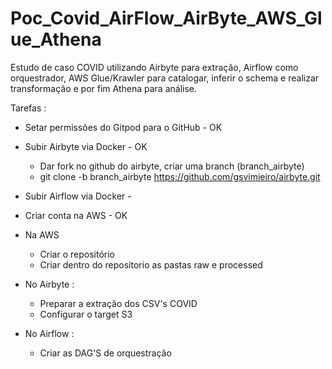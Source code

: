 # Poc_Covid_AirFlow_AirByte_AWS_Glue_Athena
Estudo de caso COVID utilizando Airbyte para extração, Airflow como orquestrador, AWS Glue/Krawler para catalogar, inferir o schema e realizar transformação e por fim Athena para análise. 

Tarefas :

- Setar permissões do Gitpod para o GitHub - OK
- Subir Airbyte via Docker - OK
    - Dar fork no github do airbyte, criar uma branch (branch_airbyte)
    - git clone -b branch_airbyte https://github.com/gsvimieiro/airbyte.git

- Subir Airflow via Docker - 
- Criar conta na AWS - OK
- Na AWS
    - Criar o repositório
    - Criar dentro do repositorio as pastas raw e processed
- No Airbyte :
    - Preparar a extração dos CSV's COVID
    - Configurar o target S3
- No Airflow :
    - Criar as DAG'S de orquestração
